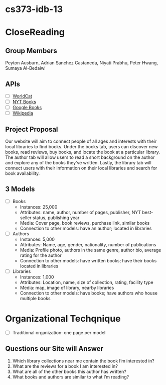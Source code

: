 # cs373-idb-13



# CloseReading


## Group Members

Peyton Ausburn, Adrian Sanchez Castaneda, Niyati Prabhu, Peter Hwang, Sumaya Al-Bedaiwi


## APIs

- [ ] [WorldCat](https://developer.api.oclc.org/library-profiles-api#/)
- [ ] [NYT Books](https://developer.nytimes.com/docs/books-product/1/overview)
- [ ] [Google Books](https://developers.google.com/books)
- [ ] [Wikipedia](https://en.wikipedia.org/api/rest_v1/#/)

## Project Proposal

Our website will aim to connect people of all ages and interests with their local libraries to find books. Under the books tab, users can discover new books, read reviews, buy books, and locate the book at a particular library. The author tab will allow users to read a short background on the author and explore any of the books they’ve written. Lastly, the library tab will connect users with their information on their local libraries and search for book availability. 


## 3 Models

- [ ] Books
    - Instances: 25,000
    - Attributes: name, author, number of pages, publisher, NYT best-seller status, publishing year
    - Media: Cover page, book reviews, purchase link, similar books
    - Connection to other models: have an author; located in libraries
- [ ] Authors
    - Instances: 5,000
    - Attributes: Name, age, gender, nationality, number of publications
    - Media: Profile photo, authors in the same genre, author bio, average rating for the author
    - Connection to other models: have written books; have their books located in libraries
- [ ] Libraries
    - Instances: 1,000
    - Attributes: Location, name, size of collection, rating, facility type
    - Media: map, image of library, nearby libraries
    - Connection to other models: have books; have authors who house multiple books


# Organizational Techqnique
- [ ] Traditional organization: one page per model

## Questions our Site will Answer
1. Which library collections near me contain the book I’m interested in?
2. What are the reviews for a book I am interested in?
3. What are all of the other books this author has written?
4. What books and authors are similar to what I’m reading?

